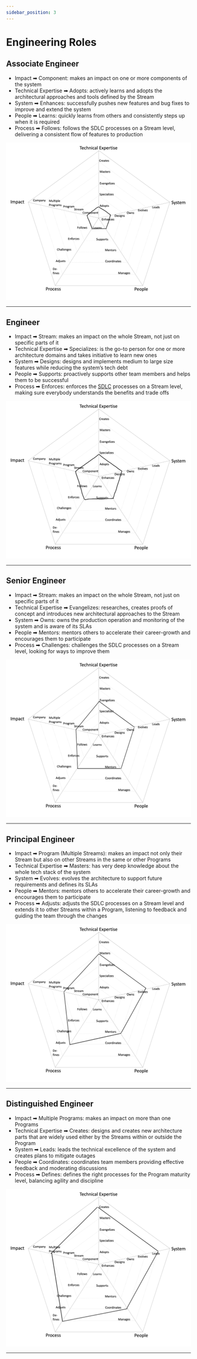 ```yaml
---
sidebar_position: 3
---
```


# Engineering Roles

## Associate Engineer
- <span className="axis">Impact</span> ➡ <span className="level">Component</span>: makes an impact on one or more components of the system
- <span className="axis">Technical Expertise</span> ➡ <span className="level">Adopts</span>: actively learns and adopts the architectural approaches and tools defined by the Stream
- <span className="axis">System</span> ➡ <span className="level">Enhances</span>: successfully pushes new features and bug fixes to improve and extend the system
- <span className="axis">People</span> ➡ <span className="level">Learns</span>: quickly learns from others and consistently steps up when it is required
- <span className="axis">Process</span> 
➡ <span className="level">Follows</span>: follows the SDLC processes on a Stream level, delivering a consistent flow of features to production

![assets/01.assosiate-se.jpg](assets/01.assosiate-se.jpg)

---

## Engineer
- <span className="axis">Impact</span> ➡ <span className="level">Stream</span>: makes an impact on the whole Stream, not just on specific parts of it
- <span className="axis">Technical Expertise</span> ➡ <span className="level">Specializes</span>: is the go-to person for one or more architecture domains and takes initiative to learn new ones
- <span className="axis">System</span> ➡ <span className="level">Designs</span>: designs and implements medium to large size features while reducing the system’s tech debt
- <span className="axis">People</span> ➡ <span className="level">Supports</span>: proactively supports other team members and helps them to be successful
- <span className="axis">Process</span> 
➡ <span className="level">Enforces</span>: enforces the [SDLC](#glossary) processes on a Stream level, making sure everybody understands the benefits and trade offs

![assets/02.se.jpg](assets/02.se.jpg)

---

## Senior Engineer
- <span className="axis">Impact</span> ➡ <span className="level">Stream</span>: makes an impact on the whole Stream, not just on specific parts of it
- <span className="axis">Technical Expertise</span> ➡ <span className="level">Evangelizes</span>: researches, creates proofs of concept and introduces new architectural approaches to the Stream
- <span className="axis">System</span> ➡ <span className="level">Owns</span>: owns the production operation and monitoring of the system and is aware of its SLAs
- <span className="axis">People</span> ➡ <span className="level">Mentors</span>: mentors others to accelerate their career-growth and encourages them to participate
- <span className="axis">Process</span> 
➡ <span className="level">Challenges</span>: challenges the SDLC processes on a Stream level, looking for ways to improve them

![assets/03.senior-se.jpg](assets/03.senior-se.jpg)

---

## Principal Engineer
- <span className="axis">Impact</span> ➡ <span className="level">Program (Multiple Streams)</span>: makes an impact not only their Stream but also on other Streams in the same or other Programs
- <span className="axis">Technical Expertise</span> ➡ <span className="level">Masters</span>: has very deep knowledge about the whole tech stack of the system
- <span className="axis">System</span> ➡ <span className="level">Evolves</span>: evolves the architecture to support future requirements and defines its SLAs
- <span className="axis">People</span> ➡ <span className="level">Mentors</span>: mentors others to accelerate their career-growth and encourages them to participate
- <span className="axis">Process</span> 
➡ <span className="level">Adjusts</span>: adjusts the SDLC processes on a Stream level and extends it to other Streams within a Program, listening to feedback and guiding the team through the changes

![assets/04.principal-se.jpg](assets/04.principal-se.jpg)

---

## Distinguished Engineer

- <span className="axis">Impact</span> ➡ <span className="level">Multiple Programs</span>: makes an impact on more than one Programs
- <span className="axis">Technical Expertise</span> ➡ <span className="level">Creates</span>: designs and creates new architecture parts that are widely used either by the Streams within or outside the Program
- <span className="axis">System</span> ➡ <span className="level">Leads</span>: leads the technical excellence of the system and creates plans to mitigate outages
- <span className="axis">People</span> ➡ <span className="level">Coordinates</span>: coordinates team members providing effective feedback and moderating discussions
- <span className="axis">Process</span> 
➡ <span className="level">Defines</span>: defines the right processes for the Program maturity level, balancing agility and discipline

![assets/05.distinguished-se.jpg](assets/05.distinguished-se.jpg)

---
